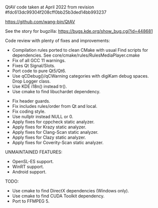 QtAV code taken at April 2022 from revision #fdc613dc99304f208cff0bb25b3ded14bb993237

https://github.com/wang-bin/QtAV

See the story for bugzilla: https://bugs.kde.org/show_bug.cgi?id=448681

Code review with plenty of fixes and improvements:

- Compilation rules ported to clean CMake with usual Find scripts for dependencies.
  See core/cmake/rules/RulesMediaPlayer.cmake
- Fix of all GCC 11 warnings.
- Fixes Qt Signal/Slots.
- Port code to pure Qt5/Qt6.
- Use qCDebug()/qCWarning categories with digiKam debug spaces. Drop Logger class.
- Use KDE i18n() instead tr().
- Use cmake to find libuchardet dependency.
* Fix header guards.
* Fix includes rules/order from Qt and local.
* Fix coding style.
* Use nullptr instead NULL or 0.
* Apply fixes for cppcheck static analyzer.
* Apply fixes for Krazy static analyzer.
* Apply fixes for Clang-Scan static analyzer.
* Apply fixes for Clazy static analyzer.
* Apply fixes for Coverity-Scan static analyzer.

UNMAINTAINED FEATURES:

- OpenSL-ES support.
- WinRT support.
- Android support.

TODO:

- Use cmake to find DirectX dependencies (Windows only).
- Use cmake to find CUDA Toolkit dependency.
- Port to FFMPEG 5.

